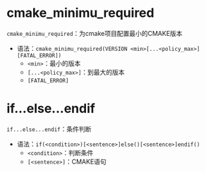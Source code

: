 # cmake_minimu_required

`cmake_minimu_required`：为cmake项目配置最小的CMAKE版本
- 语法：`cmake_minimu_required(VERSION <min>[...<policy_max>] [FATAL_ERROR])`
	- `<min>`：最小的版本
	- `[...<policy_max>]`：到最大的版本
	- `[FATAL_ERROR]`

# if...else...endif

`if...else...endif`：条件判断

- 语法：`if(<condition>)[<sentence>]else()[<sentence>]endif()`
	- `<condition>`：判断条件
	- `[<sentence>]`：CMAKE语句
